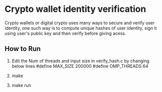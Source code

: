 Crypto wallet identity verification
===================================

Crypto wallets or digital crypto uses many ways to secure and verify user identity, one
such way is to compute unique hashes of user identity, sign it using user's public key
and then verify before giving acess.


How to Run
----------
1. Edit the Num of threads and input size in verify_hash.c by changing below lines
#define MAX_SIZE 200000
#define OMP_THREADS 64

2. make

3. make run
